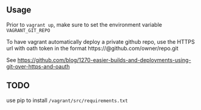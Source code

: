 ## Usage

Prior to `vagrant up`, make sure to set the environment variable
`VAGRANT_GIT_REPO`

To have vagrant automatically deploy a private github repo, use the HTTPS url
with oath token in the format https://<token>@github.com/owner/repo.git

See
https://github.com/blog/1270-easier-builds-and-deployments-using-git-over-https-and-oauth

## TODO 
use pip to install `/vagrant/src/requirements.txt` 
